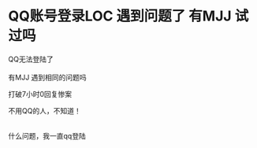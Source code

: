 # QQ账号登录LOC 遇到问题了 有MJJ 试过吗


QQ无法登陆了 <br />
<br />
有MJJ 遇到相同的问题吗

打破7小时0回复惨案<img src="static/image/smiley/default/lol.gif" smilieid="12" border="0" alt="" />

不用QQ的人，不知道！<br />
<br />
<img src="static/image/smiley/default/hug.gif" smilieid="13" border="0" alt="" /><img src="static/image/smiley/default/lol.gif" smilieid="12" border="0" alt="" /><img src="static/image/smiley/default/hug.gif" smilieid="13" border="0" alt="" />

什么问题，我一直qq登陆<img id="aimg_ZZ877" onclick="zoom(this, this.src, 0, 0, 0)" class="zoom" src="https://cdn.jsdelivr.net/gh/hishis/forum-master/public/images/patch.gif" onmouseover="img_onmouseoverfunc(this)" onload="thumbImg(this)" border="0" alt="" />
